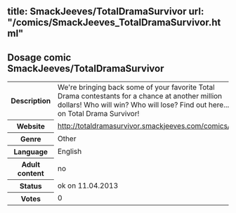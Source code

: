 title: SmackJeeves/TotalDramaSurvivor
url: "/comics/SmackJeeves_TotalDramaSurvivor.html"
---
Dosage comic SmackJeeves/TotalDramaSurvivor
-----------------------------------------

<table class="comicinfo">
<tr>
<th>Description</th><td>We're bringing back some of your favorite Total Drama contestants for a chance at another million dollars! Who will win? Who will lose? Find out here... on Total Drama Survivor!</td>
</tr>
<tr>
<th>Website</th><td><a href="http://totaldramasurvivor.smackjeeves.com/comics/">http://totaldramasurvivor.smackjeeves.com/comics/</a></td>
</tr>
<tr>
<th>Genre</th><td>Other</td>
</tr>
<tr>
<th>Language</th><td>English</td>
</tr>
<tr>
<th>Adult content</th><td>no</td>
</tr>
<tr>
<th>Status</th><td>ok on 11.04.2013</td>
</tr>
<tr>
<th>Votes</th><td>0</div></td>
</tr>
</table>

